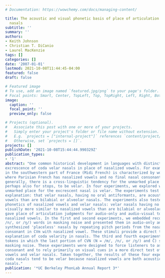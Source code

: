 ```yaml
---
# Documentation: https://wowchemy.com/docs/managing-content/

title: The acoustic and visual phonetic basis of place of articulation in excrescent
  nasals
subtitle: ''
summary: ''
authors:
- Keith Johnson
- Christian T. DiCanio
- Laurel MacKenzie
tags: []
categories: []
date: '2007-01-01'
lastmod: 2021-10-08T11:44:45-04:00
featured: false
draft: false

# Featured image
# To use, add an image named `featured.jpg/png` to your page's folder.
# Focal points: Smart, Center, TopLeft, Top, TopRight, Left, Right, BottomLeft, Bottom, BottomRight.
image:
  caption: ''
  focal_point: ''
  preview_only: false

# Projects (optional).
#   Associate this post with one or more of your projects.
#   Simply enter your project's folder or file name without extension.
#   E.g. `projects = ["internal-project"]` references `content/project/deep-learning/index.md`.
#   Otherwise, set `projects = []`.
projects: []
publishDate: '2021-10-08T15:44:44.990329Z'
publication_types:
- '1'
abstract: "One common historical development in languages with distinctively nasalized vowels is the
excrescence of coda velar nasals in place of nasalized vowels. For example, the dialect of French spoken
in the southwestern part of France (Midi French) is characterized by words ending in the velar nasal [ŋ]
where Parisian French has nasalized vowels and no final nasal consonant ([savɔ̃]~[savɔŋ] 'soap'). More
generally, there is a cross-linguistic tendency for the unmarked place of articulation for coda nasals, and
perhaps also for stops, to be velar. In four experiments, we explored why the cross-linguistically
unmarked place for the excrescent nasal is velar. The experiments test Ohala's (1975) acoustic
explanation: that velar nasals, having no oral antiformants, are acoustically more similar to nasalized
vowels than are bilabial or alveolar nasals. The experiments also tested an explanation based on the visual
phonetics of nasalized vowels and velar nasals: velar nasals having no visible consonant articulation are
visually more similar to nasalized vowels than are bilabial or alveolar nasals. American English listeners
gave place of articulation judgments for audio-only and audio-visual tokens ending in nasal consonants or
nasalized vowels. In the first and second experiments, we embedded recorded tokens of CVN (N = /m/,
/n/, or /ŋ/) words in masking noise and presented them in audio-only and audio-visual trials. We also
synthesized 'placeless' nasals by repeating pitch periods from the nasalized vowel to replace the final
consonant in CVm with nasalized vowel. These stimuli provide a direct test of Ohala's acoustic
explanation of coda velarity in nasals. The third and fourth experiments extended these results with
tokens in which the last portion of CVN (N = /m/, /n/, or /ŋ/) and C̃) syllables were obscured with
masking noise. These experiments were designed to force listeners to assume the existence of a final
consonant and to rely primarily on visual cues in a more direct test of the visual similarity of nasalized
vowels and velar nasals. Taken together, the results of these four experiments suggest that excrescent
coda nasals tend to be velar because nasalized vowels are both acoustically and visually similar to velar
nasals."
publication: '*UC Berkeley PhonLab Annual Report 3*'
---
```

